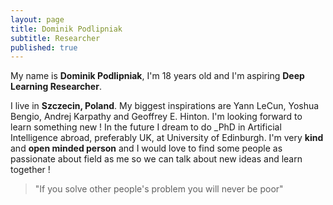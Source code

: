 ```yaml
---
layout: page
title: Dominik Podlipniak
subtitle: Researcher
published: true
---
```


My name is **Dominik Podlipniak**, I'm 18 years old and I'm aspiring **Deep Learning Researcher**.

I live in **Szczecin, Poland**. My biggest inspirations are Yann LeCun, Yoshua Bengio, 
Andrej Karpathy and Geoffrey E. Hinton. I'm looking forward to learn something new ! In the future
I dream to do _PhD in Artificial Intelligence abroad, preferably UK, at University of Edinburgh. I'm very **kind** and **open minded
person** and I would love to find some people as passionate about field as me so we can talk
about new ideas and learn together !

> "If you solve other people's problem you will never be poor"
